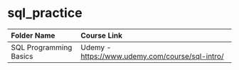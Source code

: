 # sql_practice






| Folder Name | Course Link |
| :---         |  :--- |
| SQL Programming Basics   | Udemy - https://www.udemy.com/course/sql-intro/  |

